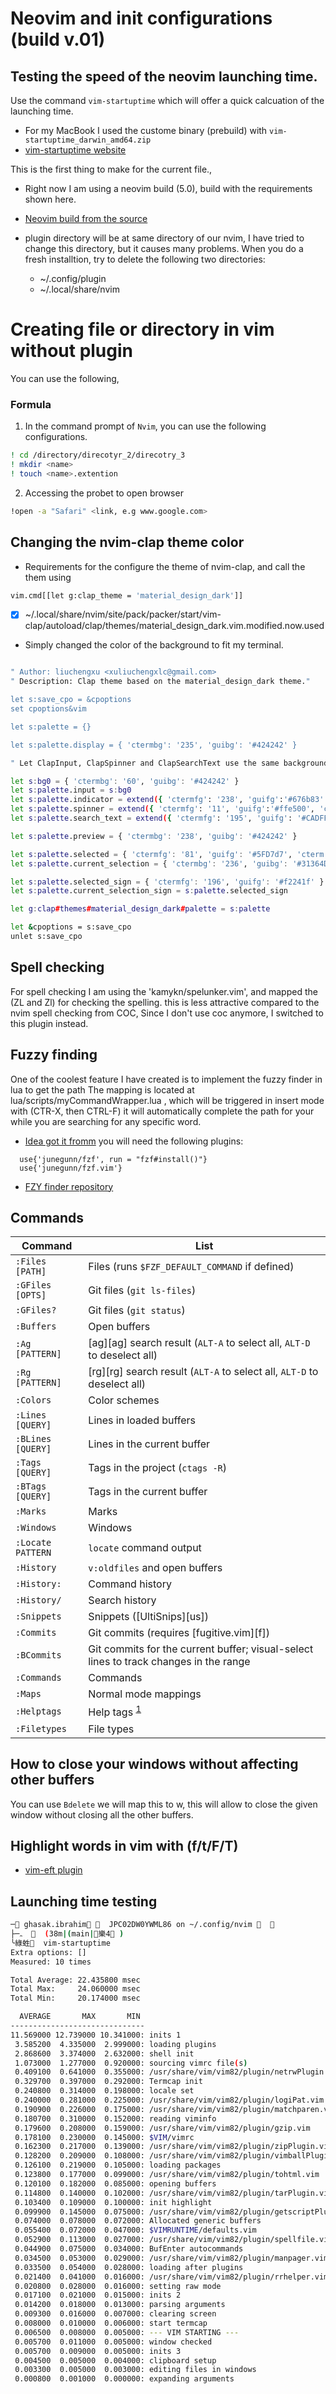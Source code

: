 # Neovim and init configurations (build v.01)

## Testing the speed of the neovim launching time.

Use the command `vim-startuptime` which will offer a quick calcuation of the launching time.
- For my MacBook I used the custome binary (prebuild) with `vim-startuptime_darwin_amd64.zip`
- [vim-startuptime website](https://github.com/rhysd/vim-startuptime)


This is the first thing to make for the current file.,
- Right now I am using a neovim build (5.0), build with the requirements shown here.

- [Neovim build from the source](https://github.com/neovim/neovim/wiki/Building-Neovim)
- plugin directory will be at same directory of our nvim, I have tried to change this directory, but it causes many problems. When you do a fresh installtion, try to delete the following two directories:
  - ~/.config/plugin
  - ~/.local/share/nvim

# Creating file or directory in vim without plugin

You can use the following,

### Formula

1. In the command prompt of `Nvim`, you can use the following configurations.

```sh
! cd /directory/direcotyr_2/direcotry_3
! mkdir <name>
! touch <name>.extention

```
2. Accessing the probet to open browser

```sh
!open -a "Safari" <link, e.g www.google.com>

```

## Changing the nvim-clap theme color

- Requirements for the configure the theme of nvim-clap, and  call the them using
```sh
vim.cmd[[let g:clap_theme = 'material_design_dark']]
```

- [x] ~/.local/share/nvim/site/pack/packer/start/vim-clap/autoload/clap/themes/material_design_dark.vim.modified.now.used
- Simply changed the color of the background to fit my terminal.

```sh

" Author: liuchengxu <xuliuchengxlc@gmail.com>
" Description: Clap theme based on the material_design_dark theme."

let s:save_cpo = &cpoptions
set cpoptions&vim

let s:palette = {}

let s:palette.display = { 'ctermbg': '235', 'guibg': '#424242' }

" Let ClapInput, ClapSpinner and ClapSearchText use the same background.

let s:bg0 = { 'ctermbg': '60', 'guibg': '#424242' }
let s:palette.input = s:bg0
let s:palette.indicator = extend({ 'ctermfg': '238', 'guifg':'#676b83' }, s:bg0)
let s:palette.spinner = extend({ 'ctermfg': '11', 'guifg':'#ffe500', 'cterm': 'bold', 'gui': 'bold'}, s:bg0)
let s:palette.search_text = extend({ 'ctermfg': '195', 'guifg': '#CADFF3', 'cterm': 'bold', 'gui': 'bold' }, s:bg0)

let s:palette.preview = { 'ctermbg': '238', 'guibg': '#424242' }

let s:palette.selected = { 'ctermfg': '81', 'guifg': '#5FD7d7', 'cterm': 'bold,underline', 'gui': 'bold,underline' }
let s:palette.current_selection = { 'ctermbg': '236', 'guibg': '#31364D', 'cterm': 'bold', 'gui': 'bold' }

let s:palette.selected_sign = { 'ctermfg': '196', 'guifg': '#f2241f' }
let s:palette.current_selection_sign = s:palette.selected_sign

let g:clap#themes#material_design_dark#palette = s:palette

let &cpoptions = s:save_cpo
unlet s:save_cpo

```

## Spell checking

For spell checking I am using the 'kamykn/spelunker.vim', and mapped the (ZL and Zl) for checking the spelling.
this is less attractive compared to the nvim  spell checking from COC, Since I don't use coc anymore, I switched to this plugin instead.


## Fuzzy finding
One of the coolest feature I have created is to implement the fuzzy finder in lua to get the path
The mapping is located at lua/scripts/myCommandWrapper.lua , which will be triggered in insert mode  with (CTR-X, then CTRL-F)
it will automatically complete the path for your while you are searching for any specific word.
- [Idea got it fromm](https://vi.stackexchange.com/questions/34392/path-completion-with-fzf-from-absolute-path)
you will need the following plugins:

```shell
  use{'junegunn/fzf', run = "fzf#install()"}
  use{'junegunn/fzf.vim'}
```
- [FZY finder repository](https://github.com/junegunn/fzf.vim)

Commands
--------

| Command           | List                                                                                  |
| ---               | ---                                                                                   |
| `:Files [PATH]`   | Files (runs `$FZF_DEFAULT_COMMAND` if defined)                                        |
| `:GFiles [OPTS]`  | Git files (`git ls-files`)                                                            |
| `:GFiles?`        | Git files (`git status`)                                                              |
| `:Buffers`        | Open buffers                                                                          |
| `:Ag [PATTERN]`   | [ag][ag] search result (`ALT-A` to select all, `ALT-D` to deselect all)               |
| `:Rg [PATTERN]`   | [rg][rg] search result (`ALT-A` to select all, `ALT-D` to deselect all)               |
| `:Colors`         | Color schemes                                                                         |
| `:Lines [QUERY]`  | Lines in loaded buffers                                                               |
| `:BLines [QUERY]` | Lines in the current buffer                                                           |
| `:Tags [QUERY]`   | Tags in the project (`ctags -R`)                                                      |
| `:BTags [QUERY]`  | Tags in the current buffer                                                            |
| `:Marks`          | Marks                                                                                 |
| `:Windows`        | Windows                                                                               |
| `:Locate PATTERN` | `locate` command output                                                               |
| `:History`        | `v:oldfiles` and open buffers                                                         |
| `:History:`       | Command history                                                                       |
| `:History/`       | Search history                                                                        |
| `:Snippets`       | Snippets ([UltiSnips][us])                                                            |
| `:Commits`        | Git commits (requires [fugitive.vim][f])                                              |
| `:BCommits`       | Git commits for the current buffer; visual-select lines to track changes in the range |
| `:Commands`       | Commands                                                                              |
| `:Maps`           | Normal mode mappings                                                                  |
| `:Helptags`       | Help tags <sup id="a1">[1](#helptags)</sup>                                           |
| `:Filetypes`      | File types

## How to close your windows without affecting other buffers
You can use `Bdelete` we will map this to <leader>w, this will allow to close
the given window without closing all the other buffers.

## Highlight words  in vim with (f/t/F/T)
- [vim-eft plugin](https://github.com/hrsh7th/vim-eft)



## Launching time testing

```sh
─ ghasak.ibrahim   JPC02DW0YWML86 on ~/.config/nvim   
├─ﮧ    (38m|(main|樂4 )
╰綠﨡  vim-startuptime                                                                                                                                                                                                                                                                                                  祥:21ms  [   Sep 28, 2021-   12:42:51 AM]
Extra options: []
Measured: 10 times

Total Average: 22.435800 msec
Total Max:     24.060000 msec
Total Min:     20.174000 msec

  AVERAGE       MAX       MIN
------------------------------
11.569000 12.739000 10.341000: inits 1
 3.585200  4.335000  2.999000: loading plugins
 2.868600  3.374000  2.632000: shell init
 1.073000  1.277000  0.920000: sourcing vimrc file(s)
 0.409100  0.641000  0.355000: /usr/share/vim/vim82/plugin/netrwPlugin.vim
 0.329700  0.397000  0.292000: Termcap init
 0.240800  0.314000  0.198000: locale set
 0.240000  0.281000  0.225000: /usr/share/vim/vim82/plugin/logiPat.vim
 0.190900  0.226000  0.175000: /usr/share/vim/vim82/plugin/matchparen.vim
 0.180700  0.310000  0.152000: reading viminfo
 0.179600  0.208000  0.159000: /usr/share/vim/vim82/plugin/gzip.vim
 0.178100  0.230000  0.145000: $VIM/vimrc
 0.162300  0.217000  0.139000: /usr/share/vim/vim82/plugin/zipPlugin.vim
 0.128200  0.209000  0.108000: /usr/share/vim/vim82/plugin/vimballPlugin.vim
 0.126100  0.219000  0.105000: loading packages
 0.123800  0.177000  0.099000: /usr/share/vim/vim82/plugin/tohtml.vim
 0.120100  0.182000  0.085000: opening buffers
 0.114800  0.140000  0.102000: /usr/share/vim/vim82/plugin/tarPlugin.vim
 0.103400  0.109000  0.100000: init highlight
 0.099900  0.145000  0.075000: /usr/share/vim/vim82/plugin/getscriptPlugin.vim
 0.074000  0.078000  0.072000: Allocated generic buffers
 0.055400  0.072000  0.047000: $VIMRUNTIME/defaults.vim
 0.052900  0.113000  0.027000: /usr/share/vim/vim82/plugin/spellfile.vim
 0.044900  0.075000  0.034000: BufEnter autocommands
 0.034500  0.053000  0.029000: /usr/share/vim/vim82/plugin/manpager.vim
 0.033500  0.054000  0.028000: loading after plugins
 0.021400  0.041000  0.016000: /usr/share/vim/vim82/plugin/rrhelper.vim
 0.020800  0.028000  0.016000: setting raw mode
 0.017100  0.021000  0.015000: inits 2
 0.014200  0.018000  0.013000: parsing arguments
 0.009300  0.016000  0.007000: clearing screen
 0.008000  0.010000  0.006000: start termcap
 0.006500  0.008000  0.005000: --- VIM STARTING ---
 0.005700  0.011000  0.005000: window checked
 0.005700  0.009000  0.005000: inits 3
 0.004500  0.005000  0.004000: clipboard setup
 0.003300  0.005000  0.003000: editing files in windows
 0.000800  0.001000  0.000000: expanding arguments

```


